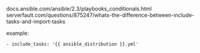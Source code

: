 docs.ansible.com/ansible/2.3/playbooks_conditionals.html
serverfault.com/questions/875247/whats-the-difference-between-include-tasks-and-import-tasks

example:
```
- include_tasks: '{{ ansible_distribution }}.yml'
```
